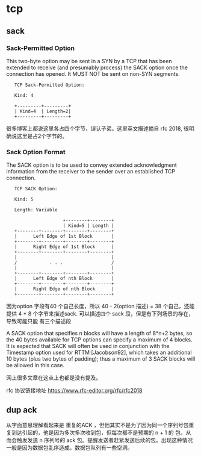 # tcp
## sack

### Sack-Permitted Option
This two-byte option may be sent in a SYN by a TCP that has been
   extended to receive (and presumably process) the SACK option once the
   connection has opened.  It MUST NOT be sent on non-SYN segments.

       TCP Sack-Permitted Option:

       Kind: 4

       +---------+---------+
       | Kind=4  | Length=2|
       +---------+---------+
很多博客上都说这里各占四个字节，误认子弟。这里英文描述摘自 rfc 2018, 很明确说这里是占2个字节的。

### Sack Option Format
   The SACK option is to be used to convey extended acknowledgment
   information from the receiver to the sender over an established TCP
   connection.

       TCP SACK Option:

       Kind: 5

       Length: Variable

                         +--------+--------+
                         | Kind=5 | Length |
       +--------+--------+--------+--------+
       |      Left Edge of 1st Block       |
       +--------+--------+--------+--------+
       |      Right Edge of 1st Block      |
       +--------+--------+--------+--------+
       |                                   |
       /            . . .                  /
       |                                   |
       +--------+--------+--------+--------+
       |      Left Edge of nth Block       |
       +--------+--------+--------+--------+
       |      Right Edge of nth Block      |
       +--------+--------+--------+--------+

因为option 字段有40 个自己长度，所以 40 - 2(option 描述) = 38 个自己，还能提供 4 * 8 个字节来描述sack.
可以描述四个 sack 段，但是有下列场景的存在，导致可能只能 有三个描述段

   A SACK option that specifies n blocks will have a length of 8*n+2
   bytes, so the 40 bytes available for TCP options can specify a
   maximum of 4 blocks.  It is expected that SACK will often be used in
   conjunction with the Timestamp option used for RTTM [Jacobson92],
   which takes an additional 10 bytes (plus two bytes of padding); thus
   a maximum of 3 SACK blocks will be allowed in this case.
   
网上很多文章在这点上也都是没有提及。

rfc 协议链接地址
https://www.rfc-editor.org/rfc/rfc2018

## dup ack

从字面意思理解看起来是 重复的ACK ，但他其实不是为了因为同一个序列号包重复到达引起的，他是因为多次多次收到包，但每次都不是预期的 n + 1 的
包，从而会触发发送 n 序列号的 ack 包。提醒发送者赶紧发送后续的包。出现这种情况一般是因为数据包乱序造成。数据包队列有一些空洞。
